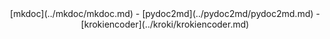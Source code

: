 <center>
    [mkdoc](../mkdoc/mkdoc.md) -
    [pydoc2md](../pydoc2md/pydoc2md.md) -
    [krokiencoder](../kroki/krokiencoder.md)
</center>
